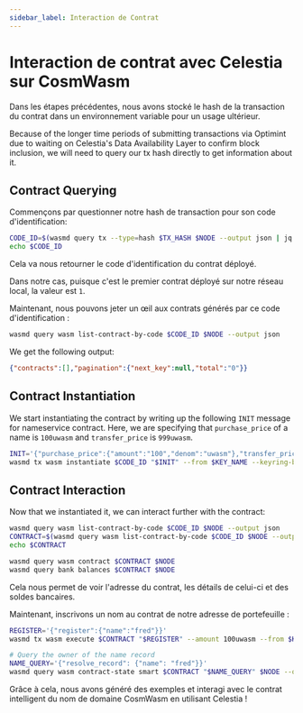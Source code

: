```yaml
---
sidebar_label: Interaction de Contrat
---
```


# Interaction de contrat avec Celestia sur CosmWasm
<!-- markdownlint-disable MD013 -->

Dans les étapes précédentes, nous avons stocké le hash de la transaction du contrat dans un environnement variable pour un usage ultérieur.

Because of the longer time periods of submitting transactions via Optimint due to waiting on Celestia's Data Availability Layer to confirm block inclusion, we will need to query our  tx hash directly to get information about it.

## Contract Querying

Commençons par questionner notre hash de transaction pour son code d'identification:

```sh
CODE_ID=$(wasmd query tx --type=hash $TX_HASH $NODE --output json | jq -r '.logs[0].events[-1].attributes[0].value')
echo $CODE_ID
```

Cela va nous retourner le code d'identification du contrat déployé.

Dans notre cas, puisque c'est le premier contrat déployé sur notre réseau local, la valeur est `1`.

Maintenant, nous pouvons jeter un œil aux contrats générés par ce code d'identification :

```sh
wasmd query wasm list-contract-by-code $CODE_ID $NODE --output json
```

We get the following output:

```json
{"contracts":[],"pagination":{"next_key":null,"total":"0"}}
```

## Contract Instantiation

We start instantiating the contract by writing up the following `INIT` message for nameservice contract. Here, we are specifying that `purchase_price` of a name is `100uwasm` and `transfer_price` is `999uwasm`.

```sh
INIT='{"purchase_price":{"amount":"100","denom":"uwasm"},"transfer_price":{"amount":"999","denom":"uwasm"}}'
wasmd tx wasm instantiate $CODE_ID "$INIT" --from $KEY_NAME --keyring-backend test --label "name service" $TXFLAG -y --no-admin
```

## Contract Interaction

Now that we instantiated it, we can interact further with the contract:

```sh
wasmd query wasm list-contract-by-code $CODE_ID $NODE --output json
CONTRACT=$(wasmd query wasm list-contract-by-code $CODE_ID $NODE --output json | jq -r '.contracts[-1]')
echo $CONTRACT

wasmd query wasm contract $CONTRACT $NODE
wasmd query bank balances $CONTRACT $NODE
```

Cela nous permet de voir l'adresse du contrat, les détails de celui-ci et des soldes bancaires.

Maintenant, inscrivons un nom au contrat de notre adresse de portefeuille :

```sh
REGISTER='{"register":{"name":"fred"}}'
wasmd tx wasm execute $CONTRACT "$REGISTER" --amount 100uwasm --from $KEY_NAME $TXFLAG -y

# Query the owner of the name record
NAME_QUERY='{"resolve_record": {"name": "fred"}}'
wasmd query wasm contract-state smart $CONTRACT "$NAME_QUERY" $NODE --output json
```

Grâce à cela, nous avons généré des exemples et interagi avec le contrat intelligent du nom de domaine CosmWasm en utilisant Celestia !
